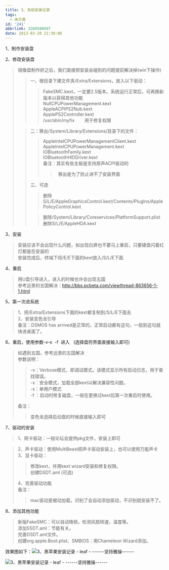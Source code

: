 ```yaml
---
title: 5、系统安装记录
tags:
  - 未分类
id: '241'
abbrlink: 3260580697
date: 2013-03-20 22:39:00
---
```


1、制作安装盘  
  
2、修改安装盘  

> 镜像盘制作好之后，我们直接把安装会碰到的问题提前解决掉(win下操作)  
> 
> > 一、根目录下建文件夹/Extra/Extensions，放入以下驱动：  
> > 
> > > FakeSMC.kext，一定要2.5版本。系统运行正常后，可再换新版本以获得其他功能  
> > > NullCPUPowerManagement.kext  
> > > AppleACPIPS2Nub.kext  
> > > ApplePS2Controller.kext  
> > > /usr/sbin/myfix        用于修复权限  
> 
> > 二：移出/System/Library/Extensions/目录下的文件：  
> > 
> > > AppleIntelCPUPowerManagementClient.kext  
> > > AppleIntelCPUPowerManagement.kext  
> > > IOBluetoothFamily.kext  
> > > IOBluetoothHIDDriver.kext  
> > > 备注：其实有些主板是支持原声ACPI驱动的  
> > > 
> > > >   移出是为了防止进不了安装界面  
> > 
> > 三、可选  
> > 
> > > 删除S/L/E/AppleGraphicsControl.kext/Contents/PlugIns/ApplePolicyControl.kext  
> > 
> > > 删除/System/Library/Coreservices/PlatformSupport.plist  
> > > 删除S/L/E/AppleHDA.kext  
> > 
> >   

3、安装  

> 安装应该不会出现什么问题，如出现白屏也不要马上重启，只要硬盘闪着红灯都是在安装的  
> 安装完成后，终端下将/E/E下面的kext放入/S/L/E下面  
>   

4、重启  

> 用U盘引导进入，进入的时候也许会出现五国  
> 参考远景的五国解决：http://bbs.pcbeta.com/viewthread-863656-1-1.html  

  
5、第一次进系统  

> 1、把/Extra/Extensions下面的kext都复制到/S/L/E下面去  
> 2、安装变色龙引导  
> 备注：DSMOS has arrived是正常的，正常启动都有这句，一般到这句就快进桌面了。  
>   

6、重启，使用参数-v-x  -f  进入   (选择盘符界面直接输入即可)  

> 如遇到五国，参考远景的五国解决  
> 参数说明：  
> 
> > \-v：Verbose模式，即调试模式。该模式显示所有启动日志，用于查找错误。  
> > \-x：安全模式，加载全部kext以解决兼容性问题。  
> > \-s：单用户模式  
> > \-f ：启动时修复磁盘，一般在更换过kext后第一次重启时使用。  
> 
> 备注：  
> 
> > 变色龙选择启动盘的时候直接输入即可  
> 
>   

7、驱动的安装  

> 1、网卡驱动：一般论坛会提供pkg文件，安装上即可

> 2、声卡驱动：使用MultiBeast把声卡驱动安装上，也可以使用万能声卡  
> 3、显卡驱动：  
> 
> > 修改kext，并用kext wizard安装和修复权限。  
> > 创建DSDT.aml (可选)  
> 
> 4、完善驱动功能  
> 备注：  
> 
> > mac驱动是被动加载，识别了会自动添加驱动，不识别就安装不了。  
> 
>   

8、添加其他功能

> 新版FakeSMC：可以自动降频，检测风扇转速，温度等。  
> 添加SSDT.aml：节能有关。  
> 完善DSDT.aml文件。  
> 创建org.apple.Boot.plist、SMBIOS：用Chameleon Wizard添加。

  

效果图如下：![3、黑苹果安装记录 - leaf - ------坚持雅操------](http://img0.ph.126.net/sIfZQDOR10BlGEZpyJHAFQ==/6598234149471041607.jpg "5、系统安装记录 - leaf - ------坚持雅操------")

  

![3、黑苹果安装记录 - leaf - ------坚持雅操------](http://img0.ph.126.net/NarArQbQtjLg3DNoK5n2VQ==/6598285826517552612.jpg "5、系统安装记录 - leaf - ------坚持雅操------")
